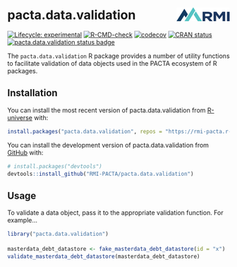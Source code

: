 # pacta.data.validation <a href="https://rmi-pacta.github.io/pacta.data.validation"><img src="man/figures/logo.png" align="right" height="31" /></a>

<!-- badges: start -->
[![Lifecycle: experimental](https://img.shields.io/badge/lifecycle-experimental-orange.svg)](https://lifecycle.r-lib.org/articles/stages.html#experimental)
[![R-CMD-check](https://github.com/RMI-PACTA/pacta.data.validation/actions/workflows/R-CMD-check.yaml/badge.svg)](https://github.com/RMI-PACTA/pacta.data.validation/actions/workflows/R-CMD-check.yaml)
[![codecov](https://codecov.io/gh/RMI-PACTA/pacta.data.validation/graph/badge.svg?token=TURP3TDVG0)](https://codecov.io/gh/RMI-PACTA/pacta.data.validation)
[![CRAN status](https://www.r-pkg.org/badges/version/pacta.data.validation)](https://CRAN.R-project.org/package=pacta.data.validation)
[![pacta.data.validation status badge](https://rmi-pacta.r-universe.dev/badges/pacta.data.validation)](https://rmi-pacta.r-universe.dev/ui#package:pacta.data.validation)
<!-- badges: end -->

The `pacta.data.validation` R package provides a number of utility functions to facilitate validation of data objects used in the PACTA ecosystem of R packages.

## Installation

You can install the most recent version of pacta.data.validation from
[R-universe](https://r-universe.dev/) with:

``` r
install.packages("pacta.data.validation", repos = "https://rmi-pacta.r-universe.dev")
```

You can install the development version of pacta.data.validation from
[GitHub](https://github.com/) with:

``` r
# install.packages("devtools")
devtools::install_github("RMI-PACTA/pacta.data.validation")
```

## Usage

To validate a data object, pass it to the appropriate validation function. For example...

``` r
library("pacta.data.validation")

masterdata_debt_datastore <- fake_masterdata_debt_datastore(id = "x")
validate_masterdata_debt_datastore(masterdata_debt_datastore)
```


